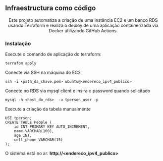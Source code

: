 ## Infraestructura como código
<p  align="center">Este projeto automatiza a criação de uma instância EC2 e um banco RDS usando Terraform e realiza o deploy de uma aplicação containerizada via Docker utilizando GitHub Actions.</p>
  

###  Instalação

<p>Execute o comando de aplicação do terraform:</p>

```
terrafom apply
```
<p>Conecte via SSH na máquina do EC2</p>

```
ssh -i <path_da_chave.pem> ubuntu@<endereco_ipv4_publico>
```
<p>Conecte no RDS via mysql client e insira o password quando solicitado</p>

```
mysql -h <host_do_rds>  -u tperson_user -p
```
<p>Execute a criação da tabela manualmente</p>

```
USE tperson;
CREATE TABLE People (
    id INT PRIMARY KEY AUTO_INCREMENT,
    name VARCHAR(100),
    age INT,
    cell_phone VARCHAR(15)
);
```

O sistema está no ar:  <b>http://<endereco_ipv4_publico> <b> 